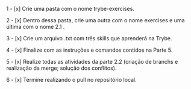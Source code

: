 1 - [x] Crie uma pasta com o nome trybe-exercises.

2 - [x] Dentro dessa pasta, crie uma outra com o nome exercises e uma última com o nome 2.1 .

3 - [x] Crie um arquivo .txt com três skills que aprenderá na Trybe.

4 - [x] Finalize com as instruções e comandos contidos na Parte 5.

5 - [x] Realize todas as atividades da parte 2.2 (criação de branchs e realização da merge; solução dos conflitos).

6 - [x] Termine realizando o pull no repositório local.
